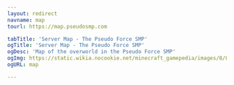 ```yaml
---
layout: redirect
navname: map
tourl: https://map.pseudosmp.com

tabTitle: 'Server Map - The Pseudo Force SMP'
ogTitle: 'Server Map - The Pseudo Force SMP'
ogDesc: 'Map of the overworld in the Pseudo Force SMP'
ogImg: https://static.wikia.nocookie.net/minecraft_gamepedia/images/8/81/Map_%28item%29_BE3.png/revision/latest?cb=20191129205618
ogURL: map

---
```

